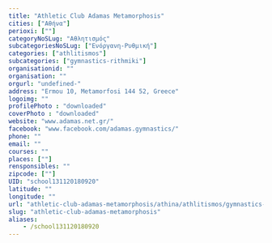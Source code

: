 ```yaml
---
title: "Athletic Club Adamas Metamorphosis"
cities: ["Αθήνα"]
perioxi: [""]
categoryNoSLug: "Αθλητισμός"
subcategoriesNoSLug: ["Ενόργανη-Ρυθμική"]
categories: ["athlitismos"]
subcategories: ["gymnastics-rithmiki"]
organisationid: ""
organisation: ""
orgurl: "undefined-"
address: "Ermou 10, Metamorfosi 144 52, Greece"
logoimg: ""
profilePhoto : "downloaded"
coverPhoto : "downloaded"
website: "www.adamas.net.gr/"
facebook: "www.facebook.com/adamas.gymnastics/"
phone: ""
email: ""
courses: ""
places: [""]
rensponsibles: ""
zipcode: [""]
UID: "school131120180920"
latitude: ""
longitude: ""
url: "athletic-club-adamas-metamorphosis/athina/athlitismos/gymnastics-rithmiki"
slug: "athletic-club-adamas-metamorphosis"
aliases:
    - /school131120180920
---
```





